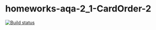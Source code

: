 # homeworks-aqa-2_1-CardOrder-2
[![Build status](https://ci.appveyor.com/api/projects/status/25lhj8gu7uiyony7?svg=true)](https://ci.appveyor.com/project/edgaraga/homeworks-aqa-2-1-cardorder-2-vwnn5)
